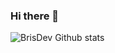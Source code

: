 ### Hi there 👋



![BrisDev Github stats](https://github-readme-stats.vercel.app/api?username=brisdev&show_icons=true&hide_border=true)
